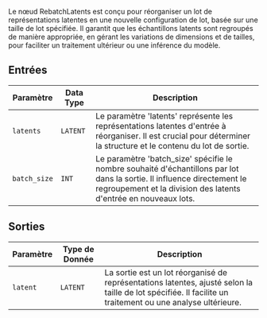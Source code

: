 
Le nœud RebatchLatents est conçu pour réorganiser un lot de représentations latentes en une nouvelle configuration de lot, basée sur une taille de lot spécifiée. Il garantit que les échantillons latents sont regroupés de manière appropriée, en gérant les variations de dimensions et de tailles, pour faciliter un traitement ultérieur ou une inférence du modèle.

## Entrées

| Paramètre    | Data Type | Description |
|--------------|-------------|-------------|
| `latents`    | `LATENT`    | Le paramètre 'latents' représente les représentations latentes d'entrée à réorganiser. Il est crucial pour déterminer la structure et le contenu du lot de sortie. |
| `batch_size` | `INT`       | Le paramètre 'batch_size' spécifie le nombre souhaité d'échantillons par lot dans la sortie. Il influence directement le regroupement et la division des latents d'entrée en nouveaux lots. |

## Sorties

| Paramètre | Type de Donnée | Description |
|-----------|-------------|-------------|
| `latent`  | `LATENT`    | La sortie est un lot réorganisé de représentations latentes, ajusté selon la taille de lot spécifiée. Il facilite un traitement ou une analyse ultérieure. |

